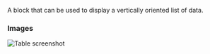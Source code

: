 A block that can be used to display a vertically oriented list of data.

### Images

![Table screenshot](https://gitlab.com/appsemble/appsemble/-/raw/0.34.1-test.6/config/assets/list.png)
